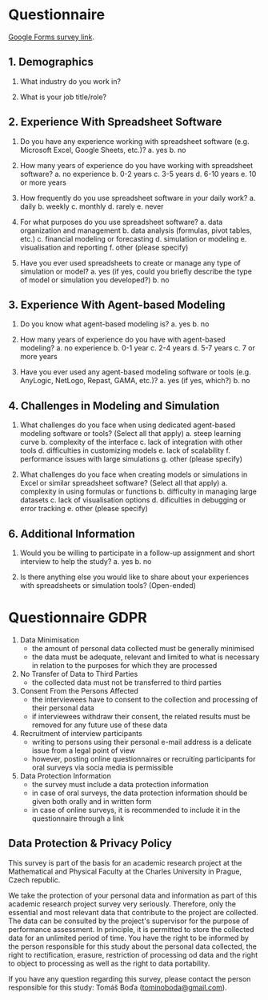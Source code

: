# Questionnaire

[Google Forms survey link](https://docs.google.com/forms/d/e/1FAIpQLSdf7QzKK17n4N3dx1F6baFbvgaOERrCtFm4b4qEb0kVJNd1-g/viewform?usp=sf_link).

## 1. Demographics

1. What industry do you work in?

2. What is your job title/role?

## 2. Experience With Spreadsheet Software

1. Do you have any experience working with spreadsheet software (e.g. Microsoft Excel, Google Sheets, etc.)?
    a. yes
    b. no

2. How many years of experience do you have working with spreadsheet software?
    a. no experience
    b. 0-2 years
    c. 3-5 years
    d. 6-10 years
    e. 10 or more years

3. How frequently do you use spreadsheet software in your daily work?
    a. daily
    b. weekly
    c. monthly
    d. rarely
    e. never

4. For what purposes do you use spreadsheet software?
    a. data organization and management
    b. data analysis (formulas, pivot tables, etc.)
    c. financial modeling or forecasting
    d. simulation or modeling
    e. visualisation and reporting
    f. other (please specify)

5. Have you ever used spreadsheets to create or manage any type of simulation or model?
    a. yes (if yes, could you briefly describe the type of model or simulation you developed?)
    b. no

## 3. Experience With Agent-based Modeling

1. Do you know what agent-based modeling is?
    a. yes
    b. no

2. How many years of experience do you have with agent-based modeling?
    a. no experience
    b. 0-1 year
    c. 2-4 years
    d. 5-7 years
    c. 7 or more years

3. Have you ever used any agent-based modeling software or tools (e.g. AnyLogic, NetLogo, Repast, GAMA, etc.)?
    a. yes (if yes, which?)
    b. no

## 4. Challenges in Modeling and Simulation

1. What challenges do you face when using dedicated agent-based modeling software or tools? (Select all that apply)
    a. steep learning curve
    b. complexity of the interface
    c. lack of integration with other tools
    d. difficulties in customizing models
    e. lack of scalability
    f. performance issues with large simulations
    g. other (please specify)

2. What challenges do you face when creating models or simulations in Excel or similar spreadsheet software? (Select all that apply)
    a. complexity in using formulas or functions
    b. difficulty in managing large datasets
    c. lack of visualisation options
    d. dificulties in debugging or error tracking
    e. other (please specify)

## 6. Additional Information

1. Would you be willing to participate in a follow-up assignment and short interview to help the study?
    a. yes
    b. no

2. Is there anything else you would like to share about your experiences with spreadsheets or simulation tools? (Open-ended)

# Questionnaire GDPR
1. Data Minimisation
    - the amount of personal data collected must be generally minimised
    - the data must be adequate, relevant and limited to what is necessary in relation to the purposes for which they are processed
2. No Transfer of Data to Third Parties
    - the collected data must not be transferred to third parties
3. Consent From the Persons Affected
    - the interviewees have to consent to the collection and processing of their personal data
    - if interviewees withdraw their consent, the related results must be removed for any future use of these data
4. Recruitment of interview participants
    - writing to persons using their personal e-mail address is a delicate issue from a legal point of view
    - however, posting online questionnaires or recruiting participants for oral surveys via socia media is permissible
5. Data Protection Information
    - the survey must include a data protection information
    - in case of oral surveys, the data protection information should be given both orally and in written form
    - in case of online surveys, it is recommended to include it in the questionnaire through a link

## Data Protection & Privacy Policy
This survey is part of the basis for an academic research project at the Mathematical and Physical Faculty at the Charles University in Prague, Czech republic.

We take the protection of your personal data and information as part of this academic research project survey very seriously. Therefore, only the essential and most relevant data that contribute to the project are collected. The data can be consulted by the project's supervisor for the purpose of performance assessment. In principle, it is permitted to store the collected data for an unlimited period of time. You have the right to be informed by the person responsible for this study about the personal data collected, the right to rectification, erasure, restriction of processing od data and the right to object to processing as well as the right to data portability.

If you have any question regarding this survey, please contact the person responsible for this study: Tomáš Boďa (tominoboda@gmail.com).